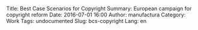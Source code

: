 Title: Best Case Scenarios for Copyright
Summary: European campaign for copyright reform
Date: 2016-07-01 16:00
Author: manufactura
Category: Work
Tags: undocumented
Slug: bcs-copyright
Lang: en

